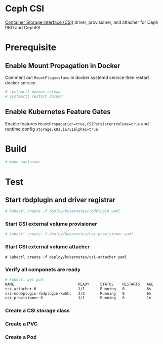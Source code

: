 # Ceph CSI
[Container Storage Interface (CSI)](https://github.com/container-storage-interface/) driver, provisioner, and attacher for Ceph RBD and CephFS

# Prerequisite

## Enable Mount Propagation in Docker 

Comment out `MountFlags=slave` in docker systemd service then restart docker service.
```bash
# systemctl daemon-reload
# systemctl restart docker
```

## Enable Kubernetes Feature Gates

Enable features `MountPropagation=true,CSIPersistentVolume=true` and runtime config `storage.k8s.io/v1alpha1=true`

# Build

```bash
# make container
```

# Test

## Start rbdplugin and driver registrar

```bash
# kubectl create -f deploy/kubernetes/rbdplugin.yaml
```

### Start CSI external volume provisioner

```bash
# kubectl create -f deploy/kubernetes/csi-provisioner.yaml
```

### Start CSI external volume attacher

```
# kubectl create -f deploy/kubernetes/csi-attacher.yaml
```

### Verify all componets are ready

```bash
# kubectl get pod
NAME                             READY     STATUS    RESTARTS   AGE
csi-attacher-0                   1/1       Running   0          6s
csi-nodeplugin-rbdplugin-kwhhc   2/2       Running   0          6m
csi-provisioner-0                1/1       Running   0          1m
```

### Create a CSI storage class


### Create a PVC

### Create a Pod

